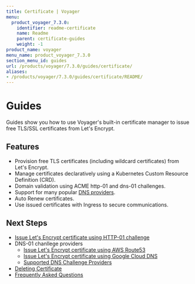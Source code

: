 ```yaml
---
title: Certificate | Voyager
menu:
  product_voyager_7.3.0:
    identifier: readme-certificate
    name: Readme
    parent: certificate-guides
    weight: -1
product_name: voyager
menu_name: product_voyager_7.3.0
section_menu_id: guides
url: /products/voyager/7.3.0/guides/certificate/
aliases:
- /products/voyager/7.3.0/guides/certificate/README/
---
```


# Guides

Guides show you how to use Voyager's built-in certificate manager to issue free TLS/SSL certificates from Let's Encrypt.

## Features
- Provision free TLS certificates (including wildcard certificates) from Let's Encrypt.
- Manage certificates declaratively using a Kubernetes Custom Resource Definition (CRD).
- Domain validation using ACME http-01 and dns-01 challenges.
- Support for many popular [DNS providers](/products/voyager/7.3.0/guides/certificate/dns/providers).
- Auto Renew certificates.
- Use issued certificates with Ingress to secure communications.

## Next Steps
- [Issue Let's Encrypt certificate using HTTP-01 challenge](/products/voyager/7.3.0/guides/certificate/http/overview)
- DNS-01 chanllege providers
  - [Issue Let's Encrypt certificate using AWS Route53](/products/voyager/7.3.0/guides/certificate/dns/route53)
  - [Issue Let's Encrypt certificate using Google Cloud DNS](/products/voyager/7.3.0/guides/certificate/dns/google-cloud)
  - [Supported DNS Challenge Providers](/products/voyager/7.3.0/guides/certificate/dns/providers)
- [Deleting Certificate](/products/voyager/7.3.0/guides/certificate/delete)
- [Frequently Asked Questions](/products/voyager/7.3.0/guides/certificate/faq)
